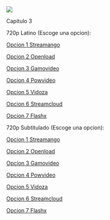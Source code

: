 <img src="https://image.tmdb.org/t/p/w300/wVpsXgmsFAjrDPG6BeE2SU647WA.jpg">

Capitulo 3

720p Latino (Escoge una opcion):

<a href="https://streamango.com/f/poolasqpfrmsrmpd">Opcion 1 Streamango</a>

<a href="https://openload.co/f/4bj6tjpV5pA">Opcion 2 Openload</a>

<a href="http://gamovideo.com/uaaxjibx4rpj">Opcion 3 Gamovideo</a>

<a href="http://powvideo.net/lu869n0k8l8d">Opcion 4 Powvideo</a>

<a href="https://vidoza.net/6sbi8vox1utj.html">Opcion 5 Vidoza</a>

<a href="http://streamcloud.eu/b63sgsnarcf8">Opcion 6 Streamcloud</a>

<a href="https://www.flashx.tv/rrx30rrfr36n.html">Opcion 7 Flashx</a>


720p Subtitulado (Escoge una opcion):

<a href="https://streamango.com/f/rofcalbnmmqatbtb/">Opcion 1 Streamango</a>

<a href="https://openload.co/f/UviuBQQy6qA/">Opcion 2 Openload</a>

<a href="http://gamovideo.com/35okdtfxhvom">Opcion 3 Gamovideo</a>

<a href="http://powvideo.net/abvljysvoouh">Opcion 4 Powvideo</a>

<a href="https://vidoza.net/16i6ubwvb5tp.html">Opcion 5 Vidoza</a>

<a href="http://streamcloud.eu/9m9f7pzk2uvh">Opcion 6 Streamcloud</a>

<a href="https://www.flashx.tv/4h7wttwux15u.html">Opcion 7 Flashx</a>
